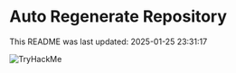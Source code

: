 # Auto Regenerate Repository

This README was last updated: 2025-01-25 23:31:17

 ![TryHackMe](https://tryhackme.com/badge/533634)